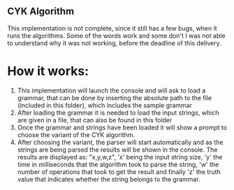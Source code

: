 ## CYK Algorithm

This implementation is not complete, since it still has a few bugs, when it runs the algorithms. Some of the words work and some don't I was not able to understand why it was not working, before the deadline of this delivery.

# How it works:

1. This implementation will launch the console and will ask to load a grammar, that can be done by inserting the absolute path to the file (included in this folder), which includes the sample grammar
2. After loading the grammar it is needed to load the input strings, which are given in a file, that can also be found in this folder
3. Once the grammar and strings have been loaded it will show a prompt to choose the variant of the CYK algorithm.
4. After choosing the variant, the parser will start automatically and as the strings are being parsed the results will be shown in the console. The results are displayed as: "x,y,w,z", 'x' being the input string size, 'y' the time in milliseconds that the algorithm took to parse the string, 'w' the number of operations that took to get the result and finally 'z' the truth value that indicates whether the string belongs to the grammar.
